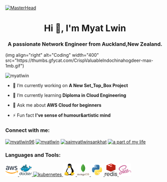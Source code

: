 [![MasterHead](https://thumbs.gfycat.com/CrispValuableIndochinahogdeer-max-1mb.gif)](https://thumbs.gfycat.com/CrispValuableIndochinahogdeer-max-1mb.gif)

<h1 align="center">Hi 👋, I'm Myat Lwin</h1>
<h3 align="center">A passionate Network Engineer from Auckland,New Zealand.</h3>
(img align="right" alt="Coding" width="400" src="https://thumbs.gfycat.com/CrispValuableIndochinahogdeer-max-1mb.gif")
<p align="left"> <img src="https://komarev.com/ghpvc/?username=myatlwin&label=Profile%20views&color=0e75b6&style=flat" alt="myatlwin" /> </p>

- 🔭 I’m currently working on **A New Set_Top_Box Project**

- 🌱 I’m currently learning **Diploma in Cloud Engineering**

- 💬 Ask me about **AWS Cloud for beginners**

- ⚡ Fun fact **I've sense of humour&artistic mind**

<h3 align="left">Connect with me:</h3>
<p align="left">
<a href="https://twitter.com/myatlwin96" target="blank"><img align="center" src="https://raw.githubusercontent.com/rahuldkjain/github-profile-readme-generator/master/src/images/icons/Social/twitter.svg" alt="myatlwin96" height="30" width="40" /></a>
<a href="https://linkedin.com/in/myatlwin" target="blank"><img align="center" src="https://raw.githubusercontent.com/rahuldkjain/github-profile-readme-generator/master/src/images/icons/Social/linked-in-alt.svg" alt="myatlwin" height="30" width="40" /></a>
<a href="https://instagram.com/saimyatlwinsankhat" target="blank"><img align="center" src="https://raw.githubusercontent.com/rahuldkjain/github-profile-readme-generator/master/src/images/icons/Social/instagram.svg" alt="saimyatlwinsankhat" height="30" width="40" /></a>
<a href="https://www.youtube.com/c/a part of my life" target="blank"><img align="center" src="https://raw.githubusercontent.com/rahuldkjain/github-profile-readme-generator/master/src/images/icons/Social/youtube.svg" alt="a part of my life" height="30" width="40" /></a>
</p>

<h3 align="left">Languages and Tools:</h3>
<p align="left"> <a href="https://aws.amazon.com" target="_blank" rel="noreferrer"> <img src="https://raw.githubusercontent.com/devicons/devicon/master/icons/amazonwebservices/amazonwebservices-original-wordmark.svg" alt="aws" width="40" height="40"/> </a> <a href="https://www.docker.com/" target="_blank" rel="noreferrer"> <img src="https://raw.githubusercontent.com/devicons/devicon/master/icons/docker/docker-original-wordmark.svg" alt="docker" width="40" height="40"/> </a> <a href="https://kubernetes.io" target="_blank" rel="noreferrer"> <img src="https://www.vectorlogo.zone/logos/kubernetes/kubernetes-icon.svg" alt="kubernetes" width="40" height="40"/> </a> <a href="https://www.linux.org/" target="_blank" rel="noreferrer"> <img src="https://raw.githubusercontent.com/devicons/devicon/master/icons/linux/linux-original.svg" alt="linux" width="40" height="40"/> </a> <a href="https://www.mongodb.com/" target="_blank" rel="noreferrer"> <img src="https://raw.githubusercontent.com/devicons/devicon/master/icons/mongodb/mongodb-original-wordmark.svg" alt="mongodb" width="40" height="40"/> </a> <a href="https://www.python.org" target="_blank" rel="noreferrer"> <img src="https://raw.githubusercontent.com/devicons/devicon/master/icons/python/python-original.svg" alt="python" width="40" height="40"/> </a> <a href="https://redis.io" target="_blank" rel="noreferrer"> <img src="https://raw.githubusercontent.com/devicons/devicon/master/icons/redis/redis-original-wordmark.svg" alt="redis" width="40" height="40"/> </a> <a href="https://sass-lang.com" target="_blank" rel="noreferrer"> <img src="https://raw.githubusercontent.com/devicons/devicon/master/icons/sass/sass-original.svg" alt="sass" width="40" height="40"/> </a> </p>
